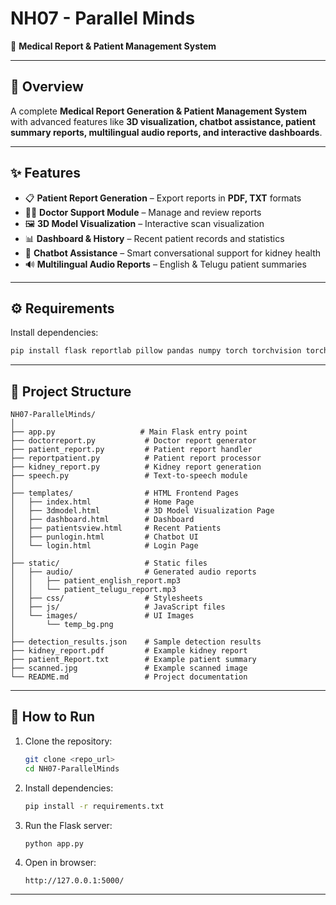 
# **NH07 - Parallel Minds**

🏥 **Medical Report & Patient Management System**

---

## 📌 **Overview**

A complete **Medical Report Generation & Patient Management System** with advanced features like **3D visualization, chatbot assistance, patient summary reports, multilingual audio reports, and interactive dashboards**.

---

## ✨ **Features**

* 📋 **Patient Report Generation** – Export reports in **PDF, TXT** formats
* 🧑‍⚕️ **Doctor Support Module** – Manage and review reports
* 🖼️ **3D Model Visualization** – Interactive scan visualization
* 📊 **Dashboard & History** – Recent patient records and statistics
* 🤖 **Chatbot Assistance** – Smart conversational support for kidney health
* 🔊 **Multilingual Audio Reports** – English & Telugu patient summaries

---

## ⚙️ **Requirements**

Install dependencies:

```bash
pip install flask reportlab pillow pandas numpy torch torchvision torchaudio scikit-learn ultralytics flask-cors opencv-python gTTS matplotlib
```

---

## 📂 **Project Structure**

```
NH07-ParallelMinds/
│
├── app.py                   # Main Flask entry point
├── doctorreport.py           # Doctor report generator
├── patient_report.py         # Patient report handler
├── reportpatient.py          # Patient report processor
├── kidney_report.py          # Kidney report generation
├── speech.py                 # Text-to-speech module
│
├── templates/                # HTML Frontend Pages
│   ├── index.html            # Home Page
│   ├── 3dmodel.html          # 3D Model Visualization Page
│   ├── dashboard.html        # Dashboard
│   ├── patientsview.html     # Recent Patients
│   ├── punlogin.html         # Chatbot UI
│   └── login.html            # Login Page
│
├── static/                   # Static files
│   ├── audio/                # Generated audio reports
│   │   ├── patient_english_report.mp3
│   │   └── patient_telugu_report.mp3
│   ├── css/                  # Stylesheets
│   ├── js/                   # JavaScript files
│   └── images/               # UI Images
│       └── temp_bg.png
│
├── detection_results.json    # Sample detection results
├── kidney_report.pdf         # Example kidney report
├── patient_Report.txt        # Example patient summary
├── scanned.jpg               # Example scanned image
└── README.md                 # Project documentation
```

---

## 🚀 **How to Run**

1. Clone the repository:

   ```bash
   git clone <repo_url>
   cd NH07-ParallelMinds
   ```
2. Install dependencies:

   ```bash
   pip install -r requirements.txt
   ```

   
3. Run the Flask server:

   ```bash
   python app.py
   ```
4. Open in browser:

   ```
   http://127.0.0.1:5000/
   ```

---

